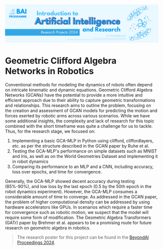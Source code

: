 ![BeyondAI Banner for Research Projects](../BeyondAI_Banner_Research_Projects_2024.png)

# Geometric Clifford Algebra Networks in Robotics

Conventional methods for modeling the dynamics of robots often depend on intricate kinematic and dynamic equations. Geometric Clifford Algebra Networks (GCANs) have the potential to provide a more intuitive and efficient approach due to their ability to capture geometric transformations and relationships. This research aims to outline the problem, focusing on the creation and assessment of GCAN models for predicting the motion and forces exerted by robotic arms across various scenarios. While we have some additional insights, the complexity and lack of research for this topic combined with the short timeframe was quite a challenge for us to tackle. Thus, for the research stage, we focused on:

1. Implementing a basic GCA-MLP in Python using clifford, cliffordlayers, etc. as per the structure described in the GCAN paper by Ruhe et al.
2. Testing the GCA-MLP's performance on simple datasets such as MNIST and Iris, as well as on the World Geometries Dataset and implementing it in robot dynamics
3. Comparing its performance to an MLP and a CNN, including accuracy, loss over epochs, and time for convergence.

Generally, the GCA-MLP showed decent accuracy during testing (85%-90%), and low loss by the last epoch (0.5 by the 50th epoch in the robot dynamics experiment). However, the GCA-MLP consumes a considerable amount of time to converge. As addressed in the GCAN paper, the problem of higher computational density can be addressed by using hardware accelerators like GPUs. In scenarios which require a faster time for convergence such as robotic motion, we suspect that the model will require some form of modification. The Geometric Algebra Transformers (GATr) paper by Brehmer et al. appears to be a promising route for future research on geometric algebra in robotics.

> The research poster for this project can be found in the [BeyondAI Proceedings 2024](https://thinkingbeyond.education/beyondai_proceedings_2024/).
